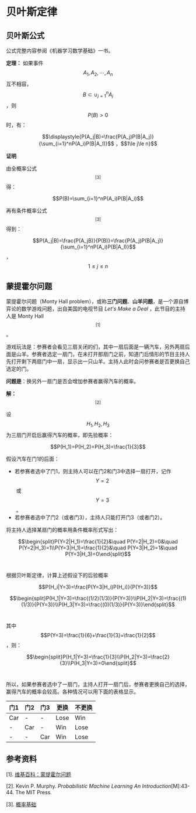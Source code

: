 # 贝叶斯定律

## 贝叶斯公式

公式完整内容参阅《机器学习数学基础》一书。

**定理：** 如果事件 $$A_1,A_2,\cdots,A_n$$ 互不相容， $$B\subset\cup_{j=1}^nA_j$$ ，则 $$P(B)\gt0$$ 时，有：

$$\displaystyle{P(A_j|B)=\frac{P(A_j)P(B|A_j)}{\sum_{i=1}^nP(A_i)P(B|A_I)}$$ ，$$1\le j\le n}$$

**证明**

由全概率公式$$^{[3]}$$ 得：

$$P(B)=\sum_{i=1}^nP(A_i)P(B|A_i)$$

再有条件概率公式$$^{[3]}$$ 得到：

$$P(A_j|B)=\frac{P(A_jB)}{P(B)}=\frac{P(A_j)P(B|A_j)}{\sum_{i=1}^nP(A_i)P(B|A_I)}$$ ，$$1\le j\le n$$

## 蒙提霍尔问题

蒙提霍尔问题（Monty Hall problem），或称**三门问题**、**山羊问题**，是一个源自博弈论的数学游戏问题，出自美国的电视节目 *Let's Make a Deal* ，此节目的主持人是 Monty Hall $$^{[1]}$$​。

游戏玩法是：参赛者会看见三扇关闭的们，其中一扇后面是一辆汽车，另外两扇后面是山羊。参赛者选定一扇门，在未打开那扇门之前，知道门后情形的节目主持人先打开剩下两扇门中一扇，显示出一只山羊。主持人此时会问参赛者是否更换自己选定的门。

**问题是**：换另外一扇门是否会增加参赛者赢得汽车的概率。

**解：**$$^{[2]}$$

设 $$H_1,H_2,H_3$$ 为三扇门开启后赢得汽车的概率，即先验概率：

$$P(H_1)=P(H_2)=P(H_3)=\frac{1}{3}$$

假设汽车在门1的后面：

- 若参赛者选中了门1，则主持人可以在门2和门3中选择一扇打开，记作 $$Y=2$$​ 或 $$Y=3$$​ 。
- 若参赛者选中了门2（或者门3），主持人只能打开门3（或者门2）。

将主持人选择某扇门的概率用条件概率形式写出：

$$\begin{split}P(Y=2|H_1)=\frac{1}{2}&\quad P(Y=2|H_2)=0&\quad P(Y=2|H_3)=1\\P(Y=3|H_1)=\frac{1}{2}&\quad P(Y=3|H_2)=1&\quad P(Y=3|H_3)=0\end{split}$$​

根据贝叶斯定律，计算上述假设下的后验概率

$$P(H_i|Y=3)=\frac{P(Y=3|H_i)P(H_i)}{P(Y=3)}$$

$$\begin{split}P(H_1|Y=3)=\frac{(1/2)(1/3)}{P(Y=3)}\\P(H_2|Y=3)=\frac{(1)(1/3)}{P(Y=3)}\\P(H_3|Y=3)=\frac{(0)(1/3)}{P(Y=3)}\end{split}$$​

其中 $$P(Y=3)=\frac{1}{6}+\frac{1}{3}=\frac{1}{2}$$ ，则：

$$\begin{split}P(H_1|Y=3)=\frac{1}{3}\\P(H_2|Y=3)=\frac{2}{3}\\P(H_3|Y=3)=0\end{split}$$​​​​​​​

所以，如果参赛者选中了一扇门，主持人打开一扇门后，参赛者更换自己的选择，赢得汽车的概率会较高。各种情况可以用下面的表格显示。

| 门1  | 门2  | 门3  | 更换 | 不更换 |
| ---- | ---- | ---- | ---- | ------ |
| Car  | -    | -    | Lose | Win    |
| -    | Car  | -    | Win  | Lose   |
| -    | -    | Car  | Win  | Lose   |







## 参考资料

[1]. [维基百科：蒙提霍尔问题](https://zh.wikipedia.org/wiki/%E8%92%99%E6%8F%90%E9%9C%8D%E7%88%BE%E5%95%8F%E9%A1%8C)

[2]. Kevin P. Murphy. *Probabilistic Machine Learning An Introduction*[M]:43-44. The MIT Press.

[3]. [概率基础](./probability_space.html)
